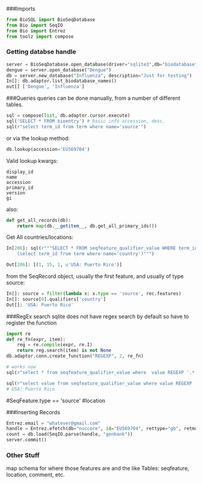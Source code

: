 ###Imports
```python
from BioSQL import BioSeqDatabase
from Bio import SeqIO
from Bio import Entrez
from toolz import compose
```

### Getting databse handle
```python
server = BioSeqDatabase.open_database(driver="sqlite3",db="biodatabase")
dengue = server.open_database("Dengue")
db = server.new_database("Influenza", description="Just for testing")
In[]: db.adaptor.list_biodatabase_names()
out[] ['Dengue', 'Influenza']
```
###Queries
queries can be done manually, from a number of different tables.
```python
sql = compose(list, db.adaptor.cursor.execute)
sql('SELECT * FROM bioentry') # basic info accession, desc.
sql(r"select term_id from term where name='source'")
```
or via the lookup method:
```python
db.lookup(accession='EU569704')
```

Valid lookup kwargs:
```
display_id
name
accession
primary_id
version
gi
```
also:
```python
def get_all_records(db):
    return map(db.__getitem__, db.get_all_primary_ids())
```
Get All countries/locations:
```python
In[206]: sql(r"""SELECT * FROM seqfeature_qualifier_value WHERE term_id =
    (select term_id from term where name='country')""")

Out[206]: [(1, 15, 1, u'USA: Puerto Rico')]
```
from the SeqRecord object, usually the first feature, and usually of type source:
```python
In[]: source = filter(lambda x: x.type == 'source', rec.features)
In[]: source[0].qualifiers['country']
Out[]: 'USA: Puerto Rico'
```

###RegEx search
sqlite does not have regex search by default so have to register the function

```python
import re
def re_fn(expr, item):
    reg = re.compile(expr, re.I)
    return reg.search(item) is not None
db.adaptor.conn.create_function("REGEXP", 2, re_fn)
```
```python
# works now
sql(r"select * from seqfeature_qualifier_value where  value REGEXP '.*' ")

sql(r"select value from seqfeature_qualifier_value where value REGEXP '.*USA.*'")
# USA: Puerto Rico
```

#SeqFeature.type == 'source' #location


###Inserting Records
```python
Entrez.email = "whatever@gmail.com"
handle = Entrez.efetch(db="nuccore", id="EU569704", rettype="gb", retmode="text") #id=accession
count = db.load(SeqIO.parse(handle, "genbank"))
server.commit()
```


### Other Stuff
map schema for where those features are and the like
Tables: seqfeature, location, comment, etc.

